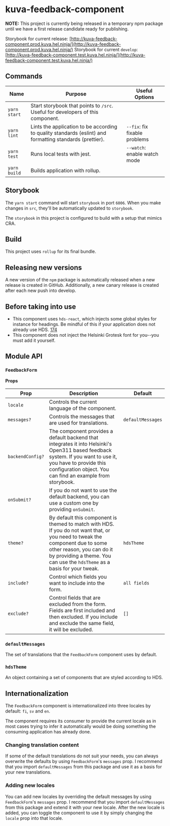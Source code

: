 # kuva-feedback-component

**NOTE:** This project is currently being released in a temporary npm package until we have a first release candidate ready for publishing.

Storybook for current release: [http://kuva-feedback-component.prod.kuva.hel.ninja/](http://kuva-feedback-component.prod.kuva.hel.ninja/)
Storybook for current `develop`: [http://kuva-feedback-component.test.kuva.hel.ninja/](http://kuva-feedback-component.test.kuva.hel.ninja/)

## Commands

| Name         | Purpose                                                                                                  | Useful Options                |
| ------------ | -------------------------------------------------------------------------------------------------------- | ----------------------------- |
| `yarn start` | Start storybook that points to `/src`. Useful for developers of this component.                          |                               |
| `yarn lint`  | Lints the application to be according to quality standards (eslint) and formatting standards (prettier). | `--fix`: fix fixable problems |
| `yarn test`  | Runs local tests with jest.                                                                              | `--watch`: enable watch mode  |
| `yarn build` | Builds application with rollup.                                                                          |                               |

## Storybook

The `yarn start` command will start `storybook` in port `6006`. When you make changes in `src`, they'll be automatically updated to `storybook`.

The `storybook` in this project is configured to build with a setup that mimics CRA.

## Build

This project uses `rollup` for its final bundle.

## Releasing new versions

A new version of the `npm` package is automatically released when a new release is created in GitHub. Additionally, a new canary release is created after each new push into develop.

## Before taking into use

- This component uses `hds-react`, which injects some global styles for instance for headings. Be mindful of this if your application does not already use HDS. [174](https://github.com/City-of-Helsinki/helsinki-design-system/issues/174)
- This component does not inject the Helsinki Grotesk font for you--you must add it yourself.

## Module API

### `FeedbackForm`

**Props**

| Prop             | Description                                                                                                                                                                                                                            | Default           |
| ---------------- | -------------------------------------------------------------------------------------------------------------------------------------------------------------------------------------------------------------------------------------- | ----------------- |
| `locale`         | Controls the current language of the component.                                                                                                                                                                                        |                   |
| `messages?`      | Controls the messages that are used for translations.                                                                                                                                                                                  | `defaultMessages` |
| `backendConfig?` | The component provides a default backend that integrates it into Helsinki's Open311 based feedback system. If you want to use it, you have to provide this configuration object. You can find an example from storybook.               |                   |
| `onSubmit?`      | If you do not want to use the default backend, you can use a custom one by providing `onSubmit`.                                                                                                                                       |                   |
| `theme?`         | By default this component is themed to match with HDS. If you do not want that, or you need to tweak the component due to some other reason, you can do it by providing a theme. You can use the `hdsTheme` as a basis for your tweak. | `hdsTheme`        |
| `include?`         | Control which fields you want to include into the form. | `all fields`        |
| `exclude?`         | Control fields that are excluded from the form. Fields are first included and then excluded. If you include and exclude the same field, it will be excluded. | `[]`        |

### `defaultMessages`

The set of translations that the `FeedbackForm` component uses by default.

### `hdsTheme`

An object containing a set of components that are styled according to HDS.

## Internationalization

The `FeedbackForm` component is internationalized into three locales by default: `fi`, `sv` and `en`.

The component requires its consumer to provide the current locale as in most cases trying to infer it automatically would be doing something the consuming application has already done.

### Changing translation content

If some of the default translations do not suit your needs, you can always overwrite the defaults by using `FeedbackForm`'s `messages` prop. I recommend that you import `defaultMessages` from this package and use it as a basis for your new translations.

### Adding new locales

You can add new locales by overriding the default messages by using `FeedbackForm`'s `messages` prop. I recommend that you import `defaultMessages` from this package and extend it with your new locale. After the new locale is added, you can toggle the component to use it by simply changing the `locale` prop into that locale.
